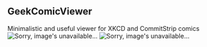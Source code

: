 ## GeekComicViewer
Minimalistic and useful viewer for XKCD and CommitStrip comics
![Sorry, image's unavailable...](https://github.com/muhametshin1997/XKCDViewer/blob/master/screen1.png "GeekComicViewer")
![Sorry, image's unavailable...](https://github.com/muhametshin1997/XKCDViewer/blob/master/screen2.png "GeekComicViewer")
